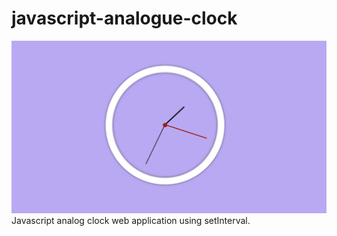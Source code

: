 # javascript-analogue-clock
![Screenshot](screenshot.png)
Javascript analog clock web application using setInterval.
